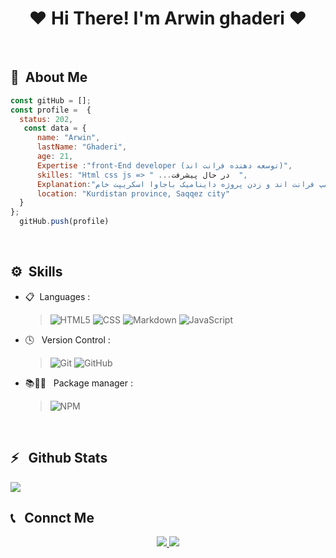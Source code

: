 <h1 align="center">❤ Hi There! I'm Arwin ghaderi ❤</h2>
 <br>
 
## 📃&nbsp; About Me
  ```javascript
 const gitHub = [];
 const profile =  {
    status: 202,
     const data = {
        name: "Arwin",
        lastName: "Ghaderi",
        age: 21,
        Expertise :"front-End developer (توسعه دهنده فرانت اند)",
        skilles: "Html css js => " ...در حال پیشرفت  ",
        Explanation:"در حال تکمیل رود مپ فرانت اند و زدن پروژه داینامیک باجاوا اسکریپت خام, 
        location: "Kurdistan province, Saqqez city"
    }
};
    gitHub.push(profile)
```
 <br>
 
 ## ⚙️&nbsp; Skills

- 📋 &nbsp;Languages :
  
  >![HTML5](https://img.shields.io/badge/-HTML5-333333?style=flat&logo=HTML5)
  >![CSS](https://img.shields.io/badge/-CSS-333333?style=flat&logo=CSS3&logoColor=1572B6)
  >![Markdown](https://img.shields.io/badge/-Markdown-333333?style=flat&logo=markdown)
  >![JavaScript](https://img.shields.io/badge/-JavaScript-333333?style=flat&logo=javascript)
- 🕓 &nbsp; Version Control :

  >![Git](https://img.shields.io/badge/-Git-333333?style=flat&logo=git)
  >![GitHub](https://img.shields.io/badge/-GitHub-333333?style=flat&logo=github)
- 📚👨‍🔧 &nbsp; Package manager :

  >![NPM](https://img.shields.io/badge/-NPM-333333?style=flat&logo=NPM)

  
  <br>

  
<h2>⚡️ &nbsp; Github Stats</h2>

<a href="https://gist.github.com/arwinghaderi">
<img src="https://github-readme-stats.vercel.app/api?username=arwinghaderi&show_icons=true&theme=gruvbox"/>
</a>


<br>



<h2>📞 &nbsp; Connct Me </h2>

<p align="center">
   <a href="https://instagram.com/arwin.ghaderi/">
    <img src="https://img.shields.io/badge/Instagram-@arwin.ghaderi-red?style=flat&logo=instagram" />
  </a>
  <a href="https://t.me/arvin81/">
    <img src="https://img.shields.io/badge/Telegram-@arvin81-blue?style=flat&logo=telegram" />
  </a>
</p>



